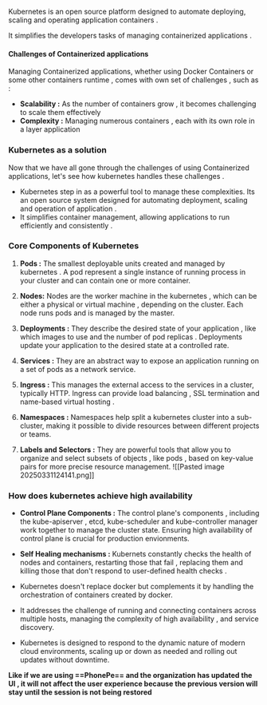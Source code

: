 
Kubernetes is an open source platform designed to automate deploying, scaling and operating application containers . 

It simplifies the developers tasks of managing containerized applications . 


#### Challenges of Containerized applications

Managing Containerized applications, whether using Docker Containers or some other containers runtime , comes with own set of challenges , such as : 

* **Scalability :** As the number of containers grow , it becomes challenging to scale them effectively 
* **Complexity :** Managing numerous containers , each with its own role in a layer application 


### Kubernetes as a solution 

Now that we have all gone through the challenges of using Containerized applications, let's see how kubernetes handles these challenges .

* Kubernetes step in as a powerful tool to manage these complexities. Its an open source system designed for automating deployment, scaling and operation of application .
* It simplifies container management, allowing applications to run efficiently and consistently . 



### Core Components of Kubernetes

1. **Pods :** The smallest deployable units created and managed by kubernetes . A pod represent a single instance of running process in your cluster and can contain one or more container. 

2. **Nodes:**  Nodes are the worker machine in the kubernetes , which can be either a physical or virtual machine , depending on the cluster. Each node runs pods and is managed by the master. 


3. **Deployments :** They describe the desired state of your application , like which images to use and the number of pod replicas  . Deployments update your application to the desired state at a controlled rate. 


4. **Services :** They are an abstract way to expose an application running on a set of pods as a network service. 

5. **Ingress :** This manages the external access to the services in a cluster, typically HTTP. Ingress can provide load balancing , SSL termination and name-based virtual hosting . 


6. **Namespaces :** Namespaces help split a kubernetes cluster into a sub-cluster, making it possible to divide resources between different projects or teams. 


7. **Labels and Selectors :** They are powerful tools that allow you to organize and select subsets of objects , like pods , based on key-value pairs for more precise resource management. 
![[Pasted image 20250331124141.png]]





### How does kubernetes achieve high availability 

* **Control Plane Components :** The control plane's components , including the kube-apiserver , etcd, kube-scheduler and kube-controller manager work together to manage the cluster state. Ensuring high availability of control plane is crucial for production envionments. 


* **Self Healing mechanisms :** Kubernets constantly checks the health of nodes and containers, restarting those that fail , replacing them and killing those that don't respond to user-defined health checks . 


* Kubernetes doesn't replace docker but complements it by handling the orchestration of containers created by docker. 

* It addresses the challenge of running and connecting containers across multiple hosts, managing the complexity of high availability , and service discovery. 

* Kubernetes is designed to respond to the dynamic nature of modern cloud environments, scaling up or down as needed and rolling out updates without downtime. 



**Like if we are using ==PhonePe== and the organization has updated the UI , it will not affect the user experience because the previous version will stay until the session is not being restored**


